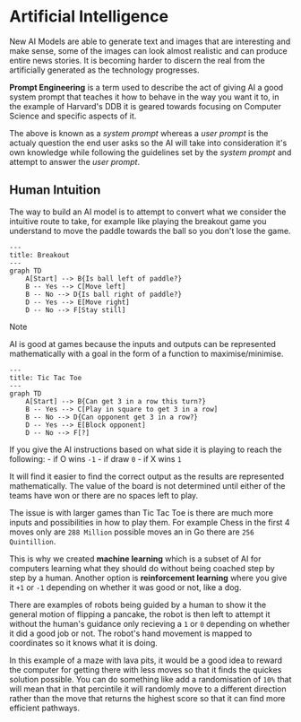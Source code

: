 # Artificial Intelligence

New AI Models are able to generate text and images that are interesting and make sense, some of the images can look almost realistic and can produce entire news stories. It is becoming harder to discern the real from the artificially generated as the technology progresses.

**Prompt Engineering** is a term used to describe the act of giving AI a good system prompt that teaches it how to behave in the way you want it to, in the example of Harvard's DDB it is geared towards focusing on Computer Science and specific aspects of it.

The above is known as a *system prompt* whereas a *user prompt* is the actualy question the end user asks so the AI will take into consideration it's own knowledge while following the guidelines set by the *system prompt* and attempt to answer the *user prompt*.

## Human Intuition

The way to build an AI model is to attempt to convert what we consider the intuitive route to take, for example like playing the breakout game you understand to move the paddle towards the ball so you don't lose the game.

``` mermaid
---
title: Breakout
---
graph TD
    A[Start] --> B{Is ball left of paddle?}
    B -- Yes --> C[Move left]
    B -- No --> D{Is ball right of paddle?}
    D -- Yes --> E[Move right]
    D -- No --> F[Stay still]
```

> [!NOTE]
> AI is good at games because the inputs and outputs can be represented mathematically with a goal in the form of a function to maximise/minimise.

``` mermaid
---
title: Tic Tac Toe
---
graph TD
    A[Start] --> B{Can get 3 in a row this turn?}
    B -- Yes --> C[Play in square to get 3 in a row]
    B -- No --> D{Can opponent get 3 in a row?}
    D -- Yes --> E[Block opponent]
    D -- No --> F[?]
```

If you give the AI instructions based on what side it is playing to reach the following: 
    - if O wins `-1`
    - if draw `0`
    - if X wins `1`

It will find it easier to find the correct output as the results are represented mathematically. The value of the board is not determined until either of the teams have won or there are no spaces left to play.

The issue is with larger games than Tic Tac Toe is there are much more inputs and possibilities in how to play them. For example Chess in the first 4 moves only are `288 Million` possible moves an in Go there are `256 Quintillion`.

This is why we created **machine learning** which is a subset of AI for computers learning what they should do without being coached step by step by a human. Another option is **reinforcement learning** where you give it `+1` or `-1` depending on whether it was good or not, like a dog.

There are examples of robots being guided by a human to show it the general motion of flipping a pancake, the robot is then left to attempt it without the human's guidance only recieving a `1` or `0` depending on whether it did a good job or not. The robot's hand movement is mapped to coordinates so it knows what it is doing.

In this example of a maze with lava pits, it would be a good idea to reward the computer for getting there with less moves so that it finds the quickes solution possible. You can do something like add a randomisation of `10%` that will mean that in that percintile it will randomly move to a different direction rather than the move that returns the highest score so that it can find more efficient pathways.


